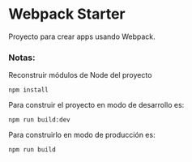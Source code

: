 # Webpack Starter

Proyecto para crear apps usando Webpack.

### Notas:

Reconstruir módulos de Node del proyecto

```
npm install
```
Para construir el proyecto en modo de desarrollo es:

```
npm run build:dev
```

Para construirlo en modo de producción es:

```
npm run build
```
